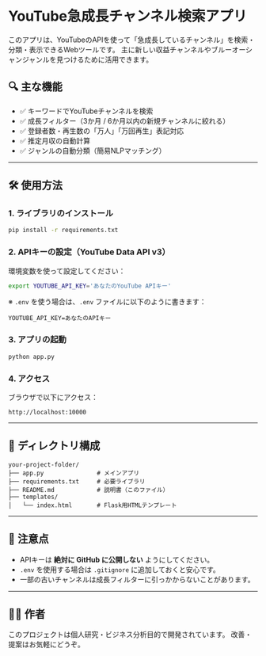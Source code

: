 
# YouTube急成長チャンネル検索アプリ

このアプリは、YouTubeのAPIを使って「急成長しているチャンネル」を検索・分類・表示できるWebツールです。
主に新しい収益チャンネルやブルーオーシャンジャンルを見つけるために活用できます。

## 🔍 主な機能

- ✅ キーワードでYouTubeチャンネルを検索
- ✅ 成長フィルター（3か月 / 6か月以内の新規チャンネルに絞れる）
- ✅ 登録者数・再生数の「万人」「万回再生」表記対応
- ✅ 推定月収の自動計算
- ✅ ジャンルの自動分類（簡易NLPマッチング）

---

## 🛠️ 使用方法

### 1. ライブラリのインストール

```bash
pip install -r requirements.txt
```

### 2. APIキーの設定（YouTube Data API v3）

環境変数を使って設定してください：

```bash
export YOUTUBE_API_KEY='あなたのYouTube APIキー'
```

※ `.env` を使う場合は、`.env` ファイルに以下のように書きます：

```env
YOUTUBE_API_KEY=あなたのAPIキー
```

### 3. アプリの起動

```bash
python app.py
```

### 4. アクセス

ブラウザで以下にアクセス：

```
http://localhost:10000
```

---

## 📂 ディレクトリ構成

```
your-project-folder/
├── app.py               # メインアプリ
├── requirements.txt     # 必要ライブラリ
├── README.md            # 説明書（このファイル）
├── templates/
│   └── index.html       # Flask用HTMLテンプレート
```

---

## 📌 注意点

- APIキーは **絶対に GitHub に公開しない** ようにしてください。
- `.env` を使用する場合は `.gitignore` に追加しておくと安心です。
- 一部の古いチャンネルは成長フィルターに引っかからないことがあります。

---

## 🧑‍💻 作者

このプロジェクトは個人研究・ビジネス分析目的で開発されています。
改善・提案はお気軽にどうぞ。
